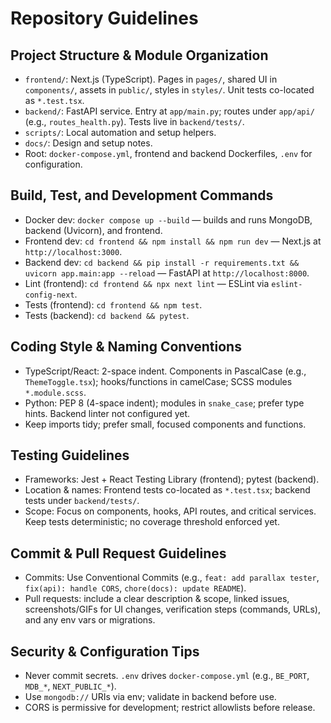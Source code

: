 # Repository Guidelines

## Project Structure & Module Organization
- `frontend/`: Next.js (TypeScript). Pages in `pages/`, shared UI in `components/`, assets in `public/`, styles in `styles/`. Unit tests co-located as `*.test.tsx`.
- `backend/`: FastAPI service. Entry at `app/main.py`; routes under `app/api/` (e.g., `routes_health.py`). Tests live in `backend/tests/`.
- `scripts/`: Local automation and setup helpers.
- `docs/`: Design and setup notes.
- Root: `docker-compose.yml`, frontend and backend Dockerfiles, `.env` for configuration.

## Build, Test, and Development Commands
- Docker dev: `docker compose up --build` — builds and runs MongoDB, backend (Uvicorn), and frontend.
- Frontend dev: `cd frontend && npm install && npm run dev` — Next.js at `http://localhost:3000`.
- Backend dev: `cd backend && pip install -r requirements.txt && uvicorn app.main:app --reload` — FastAPI at `http://localhost:8000`.
- Lint (frontend): `cd frontend && npx next lint` — ESLint via `eslint-config-next`.
- Tests (frontend): `cd frontend && npm test`.
- Tests (backend): `cd backend && pytest`.

## Coding Style & Naming Conventions
- TypeScript/React: 2-space indent. Components in PascalCase (e.g., `ThemeToggle.tsx`); hooks/functions in camelCase; SCSS modules `*.module.scss`.
- Python: PEP 8 (4-space indent); modules in `snake_case`; prefer type hints. Backend linter not configured yet.
- Keep imports tidy; prefer small, focused components and functions.

## Testing Guidelines
- Frameworks: Jest + React Testing Library (frontend); pytest (backend).
- Location & names: Frontend tests co-located as `*.test.tsx`; backend tests under `backend/tests/`.
- Scope: Focus on components, hooks, API routes, and critical services. Keep tests deterministic; no coverage threshold enforced yet.

## Commit & Pull Request Guidelines
- Commits: Use Conventional Commits (e.g., `feat: add parallax tester`, `fix(api): handle CORS`, `chore(docs): update README`).
- Pull requests: include a clear description & scope, linked issues, screenshots/GIFs for UI changes, verification steps (commands, URLs), and any env vars or migrations.

## Security & Configuration Tips
- Never commit secrets. `.env` drives `docker-compose.yml` (e.g., `BE_PORT`, `MDB_*`, `NEXT_PUBLIC_*`).
- Use `mongodb://` URIs via env; validate in backend before use.
- CORS is permissive for development; restrict allowlists before release.

